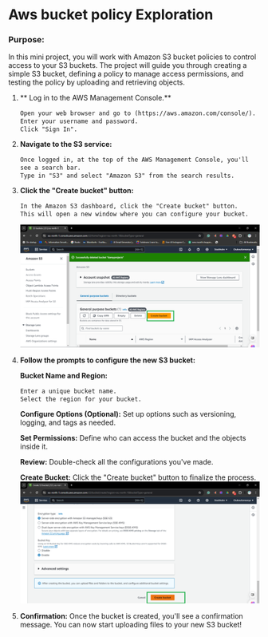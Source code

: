 # Aws bucket policy Exploration 

### Purpose:

In this mini project, you will work with Amazon S3 bucket policies to control access to your S3 buckets. The project will guide you through creating a simple S3 bucket, defining a policy to manage access permissions, and testing the policy by uploading and retrieving objects.

1. ** Log in to the AWS Management Console.**
   ```
   Open your web browser and go to (https://aws.amazon.com/console/).
   Enter your username and password.
   Click "Sign In".
   ```
2. **Navigate to the S3 service:**
   ```
   Once logged in, at the top of the AWS Management Console, you'll see a search bar. 
   Type in "S3" and select "Amazon S3" from the search results.
   ```

3. **Click the "Create bucket" button:**
   ```
   In the Amazon S3 dashboard, click the "Create bucket" button.
   This will open a new window where you can configure your bucket.
   ```
   ![screenshot of the create bucket button](image/Create_bucket.png)

4. **Follow the prompts to configure the new S3 bucket:**
   
   **Bucket Name and Region:**
   ```
   Enter a unique bucket name.
   Select the region for your bucket.
   ```

   **Configure Options (Optional):**
   Set up options such as versioning, logging, and tags as needed.
   
   **Set Permissions:**
   Define who can access the bucket and the objects inside it.
   
   **Review:**
   Double-check all the configurations you've made.
   
   **Create Bucket:**
   Click the "Create bucket" button to finalize the process.
   ![screenshot of creating bucket button](image/Creating_bucket.png)

7. **Confirmation:**
   Once the bucket is created, you'll see a confirmation message.
   You can now start uploading files to your new S3 bucket!

